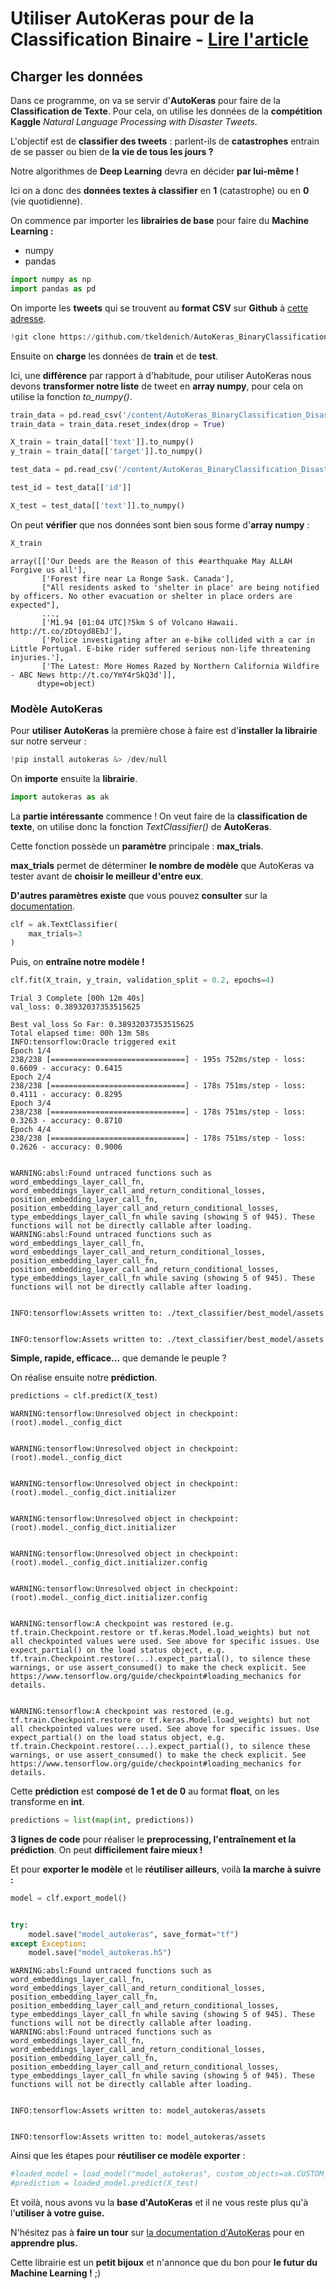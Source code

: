 # **Utiliser AutoKeras pour de la Classification Binaire** - [Lire l'article](https://inside-machinelearning.com/autokeras-la-librairie-du-futur/)

## **Charger les données**

Dans ce programme, on va se servir d'**AutoKeras** pour faire de la **Classification de Texte**. Pour cela, on utilise les données de la **compétition Kaggle** *Natural Language Processing with Disaster Tweets*.

L'objectif est de **classifier des tweets** : parlent-ils de **catastrophes** entrain de se passer ou bien de **la vie de tous les jours ?**

Notre algorithmes de **Deep Learning** devra en décider **par lui-même !**

Ici on a donc des **données textes à classifier** en **1** (catastrophe) ou en **0** (vie quotidienne).

On commence par importer les **librairies de base** pour faire du **Machine Learning :**
- numpy
- pandas


```python
import numpy as np
import pandas as pd
```

On importe les **tweets** qui se trouvent au **format CSV** sur **Github** à [cette adresse](https://github.com/tkeldenich/AutoKeras_BinaryClassification_DisasterTweet).


```python
!git clone https://github.com/tkeldenich/AutoKeras_BinaryClassification_DisasterTweet.git  &> /dev/null
```

Ensuite on **charge** les données de **train** et de **test**.

Ici, une **différence** par rapport à d'habitude, pour utiliser AutoKeras nous devons **transformer notre liste** de tweet en **array numpy**, pour cela on utilise la fonction *to_numpy()*.


```python
train_data = pd.read_csv('/content/AutoKeras_BinaryClassification_DisasterTweet/train.csv', index_col = 'id')
train_data = train_data.reset_index(drop = True)

X_train = train_data[['text']].to_numpy()
y_train = train_data[['target']].to_numpy()
```


```python
test_data = pd.read_csv('/content/AutoKeras_BinaryClassification_DisasterTweet/test.csv')

test_id = test_data[['id']]

X_test = test_data[['text']].to_numpy()
```

On peut **vérifier** que nos données sont bien sous forme d'**array numpy** :


```python
X_train
```




    array([['Our Deeds are the Reason of this #earthquake May ALLAH Forgive us all'],
           ['Forest fire near La Ronge Sask. Canada'],
           ["All residents asked to 'shelter in place' are being notified by officers. No other evacuation or shelter in place orders are expected"],
           ...,
           ['M1.94 [01:04 UTC]?5km S of Volcano Hawaii. http://t.co/zDtoyd8EbJ'],
           ['Police investigating after an e-bike collided with a car in Little Portugal. E-bike rider suffered serious non-life threatening injuries.'],
           ['The Latest: More Homes Razed by Northern California Wildfire - ABC News http://t.co/YmY4rSkQ3d']],
          dtype=object)



### **Modèle AutoKeras**

Pour **utiliser AutoKeras** la première chose à faire est d'**installer la librairie** sur notre serveur :


```python
!pip install autokeras &> /dev/null
```

On **importe** ensuite la **librairie**.


```python
import autokeras as ak
```

La **partie intéressante** commence ! On veut faire de la **classification de texte**, on utilise donc la fonction *TextClassifier()* de **AutoKeras**.

Cette fonction possède un **paramètre** principale : **max_trials**.

**max_trials** permet de déterminer **le nombre de modèle** que AutoKeras va tester avant de **choisir le meilleur d'entre eux**.

**D'autres paramètres existe** que vous pouvez **consulter** sur la [documentation](https://autokeras.com/text_classifier/).


```python
clf = ak.TextClassifier(
    max_trials=3
)
```

Puis, on **entraîne notre modèle !**


```python
clf.fit(X_train, y_train, validation_split = 0.2, epochs=4)
```

    Trial 3 Complete [00h 12m 40s]
    val_loss: 0.38932037353515625
    
    Best val_loss So Far: 0.38932037353515625
    Total elapsed time: 00h 13m 58s
    INFO:tensorflow:Oracle triggered exit
    Epoch 1/4
    238/238 [==============================] - 195s 752ms/step - loss: 0.6609 - accuracy: 0.6415
    Epoch 2/4
    238/238 [==============================] - 178s 751ms/step - loss: 0.4111 - accuracy: 0.8295
    Epoch 3/4
    238/238 [==============================] - 178s 751ms/step - loss: 0.3263 - accuracy: 0.8710
    Epoch 4/4
    238/238 [==============================] - 178s 751ms/step - loss: 0.2626 - accuracy: 0.9006


    WARNING:absl:Found untraced functions such as word_embeddings_layer_call_fn, word_embeddings_layer_call_and_return_conditional_losses, position_embedding_layer_call_fn, position_embedding_layer_call_and_return_conditional_losses, type_embeddings_layer_call_fn while saving (showing 5 of 945). These functions will not be directly callable after loading.
    WARNING:absl:Found untraced functions such as word_embeddings_layer_call_fn, word_embeddings_layer_call_and_return_conditional_losses, position_embedding_layer_call_fn, position_embedding_layer_call_and_return_conditional_losses, type_embeddings_layer_call_fn while saving (showing 5 of 945). These functions will not be directly callable after loading.


    INFO:tensorflow:Assets written to: ./text_classifier/best_model/assets


    INFO:tensorflow:Assets written to: ./text_classifier/best_model/assets


**Simple, rapide, efficace...** que demande le peuple ?

On réalise ensuite notre **prédiction**.


```python
predictions = clf.predict(X_test)
```

    WARNING:tensorflow:Unresolved object in checkpoint: (root).model._config_dict


    WARNING:tensorflow:Unresolved object in checkpoint: (root).model._config_dict


    WARNING:tensorflow:Unresolved object in checkpoint: (root).model._config_dict.initializer


    WARNING:tensorflow:Unresolved object in checkpoint: (root).model._config_dict.initializer


    WARNING:tensorflow:Unresolved object in checkpoint: (root).model._config_dict.initializer.config


    WARNING:tensorflow:Unresolved object in checkpoint: (root).model._config_dict.initializer.config


    WARNING:tensorflow:A checkpoint was restored (e.g. tf.train.Checkpoint.restore or tf.keras.Model.load_weights) but not all checkpointed values were used. See above for specific issues. Use expect_partial() on the load status object, e.g. tf.train.Checkpoint.restore(...).expect_partial(), to silence these warnings, or use assert_consumed() to make the check explicit. See https://www.tensorflow.org/guide/checkpoint#loading_mechanics for details.


    WARNING:tensorflow:A checkpoint was restored (e.g. tf.train.Checkpoint.restore or tf.keras.Model.load_weights) but not all checkpointed values were used. See above for specific issues. Use expect_partial() on the load status object, e.g. tf.train.Checkpoint.restore(...).expect_partial(), to silence these warnings, or use assert_consumed() to make the check explicit. See https://www.tensorflow.org/guide/checkpoint#loading_mechanics for details.


Cette **prédiction** est **composé de 1 et de 0** au format **float**, on les transforme en **int**.


```python
predictions = list(map(int, predictions))
```

**3 lignes de code** pour réaliser le **preprocessing, l'entraînement et la prédiction**. On peut **difficilement faire mieux !**

Et pour **exporter le modèle** et le **réutiliser ailleurs**, voilà **la marche à suivre :**


```python
model = clf.export_model()


try:
    model.save("model_autokeras", save_format="tf")
except Exception:
    model.save("model_autokeras.h5")
```

    WARNING:absl:Found untraced functions such as word_embeddings_layer_call_fn, word_embeddings_layer_call_and_return_conditional_losses, position_embedding_layer_call_fn, position_embedding_layer_call_and_return_conditional_losses, type_embeddings_layer_call_fn while saving (showing 5 of 945). These functions will not be directly callable after loading.
    WARNING:absl:Found untraced functions such as word_embeddings_layer_call_fn, word_embeddings_layer_call_and_return_conditional_losses, position_embedding_layer_call_fn, position_embedding_layer_call_and_return_conditional_losses, type_embeddings_layer_call_fn while saving (showing 5 of 945). These functions will not be directly callable after loading.


    INFO:tensorflow:Assets written to: model_autokeras/assets


    INFO:tensorflow:Assets written to: model_autokeras/assets


Ainsi que les étapes pour **réutiliser ce modèle exporter** :


```python
#loaded_model = load_model("model_autokeras", custom_objects=ak.CUSTOM_OBJECTS)
#prediction = loaded_model.predict(X_test)
```

Et voilà, nous avons vu la **base d'AutoKeras** et il ne vous reste plus qu'à l'**utiliser à votre guise.**

N'hésitez pas à **faire un tour** sur [la documentation d'AutoKeras](https://autokeras.com) pour en **apprendre plus.**

Cette librairie est un **petit bijoux** et n'annonce que du bon pour **le futur du Machine Learning !** ;)
